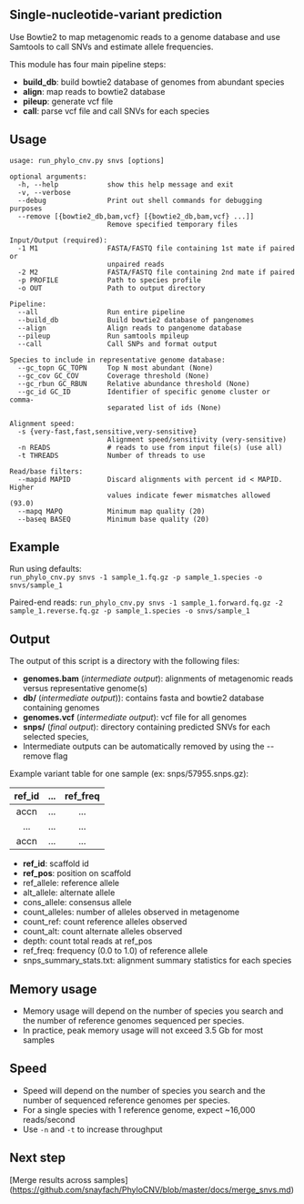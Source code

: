 ## Single-nucleotide-variant prediction
Use Bowtie2 to map metagenomic reads to a genome database and use Samtools to call SNVs and estimate allele frequencies.

This module has four main pipeline steps:  
* **build_db**: build bowtie2 database of genomes from abundant species  
* **align**: map reads to bowtie2 database  
* **pileup**: generate vcf file  
* **call**: parse vcf file and call SNVs for each species  

## Usage
```
usage: run_phylo_cnv.py snvs [options]

optional arguments:
  -h, --help            show this help message and exit
  -v, --verbose
  --debug               Print out shell commands for debugging purposes
  --remove [{bowtie2_db,bam,vcf} [{bowtie2_db,bam,vcf} ...]]
                        Remove specified temporary files

Input/Output (required):
  -1 M1                 FASTA/FASTQ file containing 1st mate if paired or
                        unpaired reads
  -2 M2                 FASTA/FASTQ file containing 2nd mate if paired
  -p PROFILE            Path to species profile
  -o OUT                Path to output directory

Pipeline:
  --all                 Run entire pipeline
  --build_db            Build bowtie2 database of pangenomes
  --align               Align reads to pangenome database
  --pileup              Run samtools mpileup
  --call                Call SNPs and format output

Species to include in representative genome database:
  --gc_topn GC_TOPN     Top N most abundant (None)
  --gc_cov GC_COV       Coverage threshold (None)
  --gc_rbun GC_RBUN     Relative abundance threshold (None)
  --gc_id GC_ID         Identifier of specific genome cluster or comma-
                        separated list of ids (None)

Alignment speed:
  -s {very-fast,fast,sensitive,very-sensitive}
                        Alignment speed/sensitivity (very-sensitive)
  -n READS              # reads to use from input file(s) (use all)
  -t THREADS            Number of threads to use

Read/base filters:
  --mapid MAPID         Discard alignments with percent id < MAPID. Higher
                        values indicate fewer mismatches allowed (93.0)
  --mapq MAPQ           Minimum map quality (20)
  --baseq BASEQ         Minimum base quality (20)
```

## Example

Run using defaults:  
`run_phylo_cnv.py snvs -1 sample_1.fq.gz -p sample_1.species -o snvs/sample_1`

Paired-end reads:
`run_phylo_cnv.py snvs -1 sample_1.forward.fq.gz -2 sample_1.reverse.fq.gz -p sample_1.species -o snvs/sample_1`

## Output

The output of this script is a directory with the following files:  

* **genomes.bam** (*intermediate output*): alignments of metagenomic reads versus representative genome(s)  
* **db/** (*intermediate output*)): contains fasta and bowtie2 database containing genomes  
* **genomes.vcf** (*intermediate output*): vcf file for all genomes  
* **snps/** (*final output*): directory containing predicted SNVs for each selected species, 
* Intermediate outputs can be automatically removed by using the --remove flag

Example variant table for one sample (ex: snps/57955.snps.gz):

| ref_id      | ...      | ref_freq  |
| :----------: |:-------------:| :------------------: |
| accn|...         | ...        | 0.20              |
| ...           | ...           |   ...               |
| accn|...         | ...          |   0.35              |


* **ref_id**: scaffold id
* **ref_pos**: position on scaffold
* ref_allele: reference allele
* alt_allele: alternate allele
* cons_allele: consensus allele
* count_alleles: number of alleles observed in metagenome
* count_ref: count reference alleles observed
* count_alt: count alternate alleles observed
* depth: count total reads at ref_pos
* ref_freq: frequency (0.0 to 1.0) of reference allele
* snps_summary_stats.txt: alignment summary statistics for each species

## Memory usage  
* Memory usage will depend on the number of species you search and the number of reference genomes sequenced per species.
* In practice, peak memory usage will not exceed 3.5 Gb for most samples

## Speed
* Speed will depend on the number of species you search and the number of sequenced reference genomes per species.
* For a single species with 1 reference genome, expect ~16,000 reads/second
* Use `-n` and `-t` to increase throughput

## Next step
[Merge results across samples] (https://github.com/snayfach/PhyloCNV/blob/master/docs/merge_snvs.md)